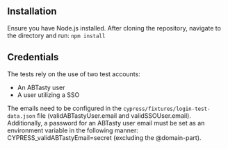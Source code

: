 ## Installation
Ensure you have Node.js installed.
After cloning the repository, navigate to the directory and run:
`npm install`

## Credentials
The tests rely on the use of two test accounts:
-   An ABTasty user
-   A user utilizing a SSO

The emails need to be configured in the `cypress/fixtures/login-test-data.json` file (validABTastyUser.email and validSSOUser.email).
Additionally, a password for an ABTasty user email must be set as an environment variable in the following manner:
CYPRESS_validABTastyEmail=secret (excluding the @domain-part).
